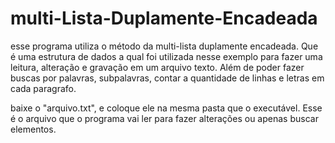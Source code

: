# multi-Lista-Duplamente-Encadeada
esse programa utiliza o método da multi-lista duplamente encadeada. Que é uma estrutura de dados a qual foi utilizada nesse exemplo para fazer uma leitura, alteração e gravação em um arquivo texto. Além de poder fazer buscas por palavras, subpalavras, contar a quantidade de linhas e letras em cada paragrafo. 

baixe o "arquivo.txt", e coloque ele na mesma pasta que o executável. Esse é o arquivo que o programa vai ler para fazer alterações ou apenas buscar elementos.
